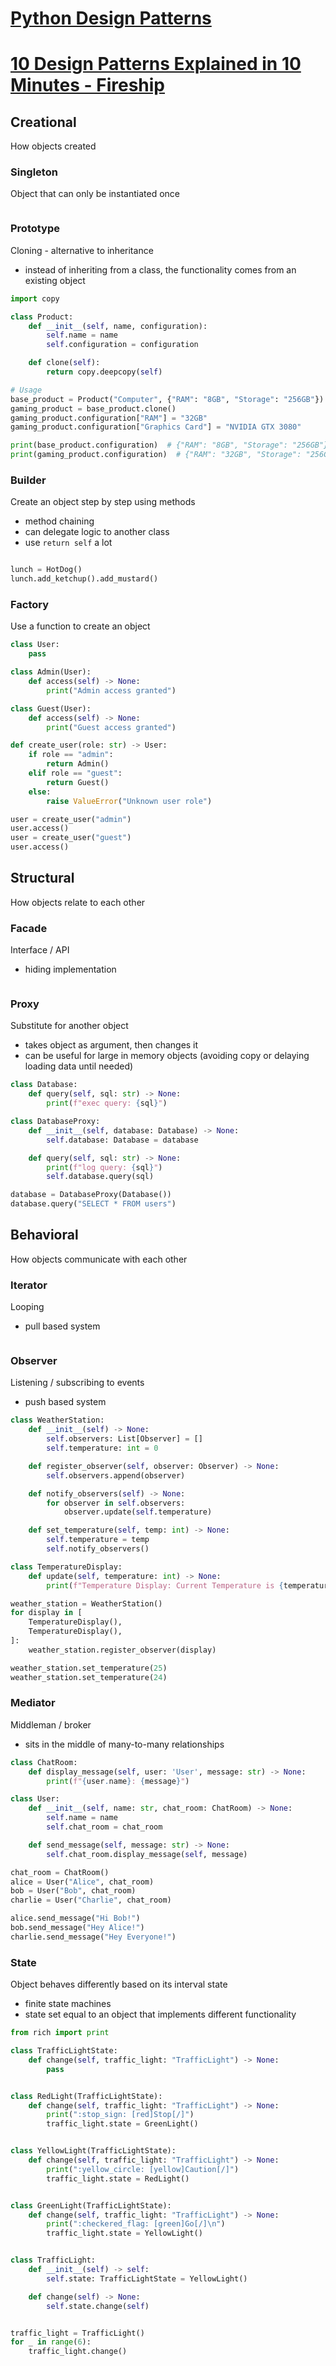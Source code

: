 # [Python Design Patterns](https://python-patterns.guide/)

# [10 Design Patterns Explained in 10 Minutes - Fireship](https://youtu.be/tv-_1er1mWI?si=SvXi61M0vZajeoWt)

## Creational

How objects created

### Singleton

Object that can only be instantiated once

```python
```

### Prototype

Cloning - alternative to inheritance

- instead of inheriting from a class, the functionality comes from an existing object

```python
import copy

class Product:
    def __init__(self, name, configuration):
        self.name = name
        self.configuration = configuration

    def clone(self):
        return copy.deepcopy(self)

# Usage
base_product = Product("Computer", {"RAM": "8GB", "Storage": "256GB"})
gaming_product = base_product.clone()
gaming_product.configuration["RAM"] = "32GB"
gaming_product.configuration["Graphics Card"] = "NVIDIA GTX 3080"

print(base_product.configuration)  # {"RAM": "8GB", "Storage": "256GB"}
print(gaming_product.configuration)  # {"RAM": "32GB", "Storage": "256GB", "Graphics Card": "NVIDIA GTX 3080"}
```

### Builder

Create an object step by step using methods 

- method chaining
- can delegate logic to another class
- use `return self` a lot

```python

lunch = HotDog()
lunch.add_ketchup().add_mustard()
```

### Factory

Use a function to create an object

```python
class User:
    pass

class Admin(User):
    def access(self) -> None:
        print("Admin access granted")

class Guest(User):
    def access(self) -> None:
        print("Guest access granted")

def create_user(role: str) -> User:
    if role == "admin":
        return Admin()
    elif role == "guest":
        return Guest()
    else:
        raise ValueError("Unknown user role")

user = create_user("admin")
user.access()
user = create_user("guest")
user.access()
```


## Structural

How objects relate to each other

### Facade

Interface / API

- hiding implementation

```python
```

### Proxy

Substitute for another object

- takes object as argument, then changes it
- can be useful for large in memory objects (avoiding copy or delaying loading data until needed)

```python
class Database:
    def query(self, sql: str) -> None:
        print(f"exec query: {sql}")

class DatabaseProxy:
    def __init__(self, database: Database) -> None:
        self.database: Database = database

    def query(self, sql: str) -> None:
        print(f"log query: {sql}")
        self.database.query(sql)

database = DatabaseProxy(Database())
database.query("SELECT * FROM users")
```


## Behavioral

How objects communicate with each other

### Iterator

Looping

- pull based system

```python
```

### Observer

Listening / subscribing to events

- push based system

```python
class WeatherStation:
    def __init__(self) -> None:
        self.observers: List[Observer] = []
        self.temperature: int = 0

    def register_observer(self, observer: Observer) -> None:
        self.observers.append(observer)

    def notify_observers(self) -> None:
        for observer in self.observers:
            observer.update(self.temperature)

    def set_temperature(self, temp: int) -> None:
        self.temperature = temp
        self.notify_observers()

class TemperatureDisplay:
    def update(self, temperature: int) -> None:
        print(f"Temperature Display: Current Temperature is {temperature}°C")

weather_station = WeatherStation()
for display in [
    TemperatureDisplay(),
    TemperatureDisplay(),
]:
    weather_station.register_observer(display)

weather_station.set_temperature(25)
weather_station.set_temperature(24)
```

### Mediator

Middleman / broker

- sits in the middle of many-to-many relationships

```python
class ChatRoom:
    def display_message(self, user: 'User', message: str) -> None:
        print(f"{user.name}: {message}")

class User:
    def __init__(self, name: str, chat_room: ChatRoom) -> None:
        self.name = name
        self.chat_room = chat_room

    def send_message(self, message: str) -> None:
        self.chat_room.display_message(self, message)

chat_room = ChatRoom()
alice = User("Alice", chat_room)
bob = User("Bob", chat_room)
charlie = User("Charlie", chat_room)

alice.send_message("Hi Bob!")
bob.send_message("Hey Alice!")
charlie.send_message("Hey Everyone!")
```

### State

Object behaves differently based on its interval state

- finite state machines
- state set equal to an object that implements different functionality

```python
from rich import print

class TrafficLightState:
    def change(self, traffic_light: "TrafficLight") -> None:
        pass


class RedLight(TrafficLightState):
    def change(self, traffic_light: "TrafficLight") -> None:
        print(":stop_sign: [red]Stop[/]")
        traffic_light.state = GreenLight()


class YellowLight(TrafficLightState):
    def change(self, traffic_light: "TrafficLight") -> None:
        print(":yellow_circle: [yellow]Caution[/]")
        traffic_light.state = RedLight()


class GreenLight(TrafficLightState):
    def change(self, traffic_light: "TrafficLight") -> None:
        print(":checkered_flag: [green]Go[/]\n")
        traffic_light.state = YellowLight()


class TrafficLight:
    def __init__(self) -> self:
        self.state: TrafficLightState = YellowLight()

    def change(self) -> None:
        self.state.change(self)


traffic_light = TrafficLight()
for _ in range(6):
    traffic_light.change()
```
